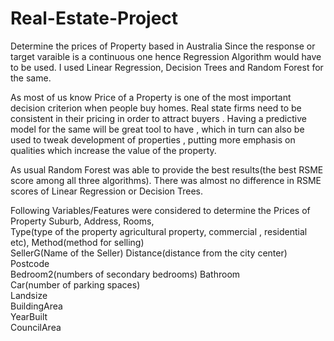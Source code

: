 # Real-Estate-Project
Determine the prices of Property based in Australia 
Since the response or target varaible is a continuous one hence Regression Algorithm would have to be used. I used Linear Regression, Decision Trees and Random Forest for the same.

As most of us know Price of a Property is one of the most important decision criterion when people buy homes. Real state firms need to be consistent in their pricing in order to attract buyers . Having a predictive model for the same will be great tool to have , which in turn can also be used to tweak development of properties , putting more emphasis on qualities which increase the value of the property.


As usual Random Forest was able to provide the best results(the best RSME score among all three algorithms). There was almost no difference in RSME scores of Linear Regression or Decision Trees.

Following Variables/Features were considered to determine the Prices of Property
Suburb, Address,	Rooms,	
Type(type of the property agricultural property, commercial , residential etc),
Method(method for selling)	
SellerG(Name of the Seller)
Distance(distance from the city center)	
Postcode	
Bedroom2(numbers of secondary bedrooms)	
Bathroom	
Car(number of parking spaces)	
Landsize	
BuildingArea	
YearBuilt	
CouncilArea


